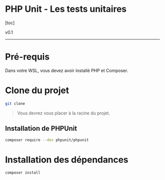 # PHP Unit - Les tests unitaires

[toc]

v0.1

---

# Pré-requis

Dans votre WSL, vous devez avoir installé PHP et Composer.


# Clone du projet

```bash
git clone 
```

> Vous devrez vous placer à la racine du projet.


## Installation de PHPUnit

```bash
composer require --dev phpunit/phpunit
```

# Installation des dépendances

```bash
composer install
```